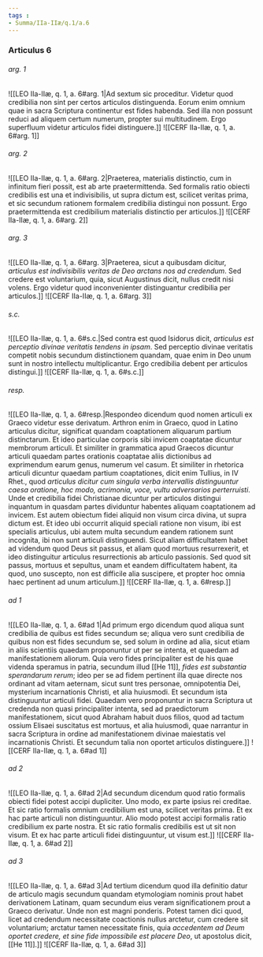 ```yaml
---
tags : 
- Summa/IIa-IIæ/q.1/a.6
---
```


### Articulus 6

###### arg. 1
![[LEO IIa-IIæ, q. 1, a. 6#arg. 1|Ad sextum sic proceditur. Videtur quod credibilia non sint per certos articulos distinguenda. Eorum enim omnium quae in sacra Scriptura continentur est fides habenda. Sed illa non possunt reduci ad aliquem certum numerum, propter sui multitudinem. Ergo superfluum videtur articulos fidei distinguere.]]
![[CERF IIa-IIæ, q. 1, a. 6#arg. 1]]

###### arg. 2
![[LEO IIa-IIæ, q. 1, a. 6#arg. 2|Praeterea, materialis distinctio, cum in infinitum fieri possit, est ab arte praetermittenda. Sed formalis ratio obiecti credibilis est una et indivisibilis, ut supra dictum est, scilicet veritas prima, et sic secundum rationem formalem credibilia distingui non possunt. Ergo praetermittenda est credibilium materialis distinctio per articulos.]]
![[CERF IIa-IIæ, q. 1, a. 6#arg. 2]]

###### arg. 3
![[LEO IIa-IIæ, q. 1, a. 6#arg. 3|Praeterea, sicut a quibusdam dicitur, *articulus est indivisibilis veritas de Deo arctans nos ad credendum*. Sed credere est voluntarium, quia, sicut Augustinus dicit, nullus credit nisi volens. Ergo videtur quod inconvenienter distinguantur credibilia per articulos.]]
![[CERF IIa-IIæ, q. 1, a. 6#arg. 3]]

###### s.c.
![[LEO IIa-IIæ, q. 1, a. 6#s.c.|Sed contra est quod Isidorus dicit, *articulus est perceptio divinae veritatis tendens in ipsam*. Sed perceptio divinae veritatis competit nobis secundum distinctionem quandam, quae enim in Deo unum sunt in nostro intellectu multiplicantur. Ergo credibilia debent per articulos distingui.]]
![[CERF IIa-IIæ, q. 1, a. 6#s.c.]]

###### resp.
![[LEO IIa-IIæ, q. 1, a. 6#resp.|Respondeo dicendum quod nomen articuli ex Graeco videtur esse derivatum. Arthron enim in Graeco, quod in Latino articulus dicitur, significat quandam coaptationem aliquarum partium distinctarum. Et ideo particulae corporis sibi invicem coaptatae dicuntur membrorum articuli. Et similiter in grammatica apud Graecos dicuntur articuli quaedam partes orationis coaptatae aliis dictionibus ad exprimendum earum genus, numerum vel casum. Et similiter in rhetorica articuli dicuntur quaedam partium coaptationes, dicit enim Tullius, in IV Rhet., quod *articulus dicitur cum singula verba intervallis distinguuntur caesa oratione, hoc modo, acrimonia, voce, vultu adversarios perterruisti*. Unde et credibilia fidei Christianae dicuntur per articulos distingui inquantum in quasdam partes dividuntur habentes aliquam coaptationem ad invicem. Est autem obiectum fidei aliquid non visum circa divina, ut supra dictum est. Et ideo ubi occurrit aliquid speciali ratione non visum, ibi est specialis articulus, ubi autem multa secundum eandem rationem sunt incognita, ibi non sunt articuli distinguendi. Sicut aliam difficultatem habet ad videndum quod Deus sit passus, et aliam quod mortuus resurrexerit, et ideo distinguitur articulus resurrectionis ab articulo passionis. Sed quod sit passus, mortuus et sepultus, unam et eandem difficultatem habent, ita quod, uno suscepto, non est difficile alia suscipere, et propter hoc omnia haec pertinent ad unum articulum.]]
![[CERF IIa-IIæ, q. 1, a. 6#resp.]]

###### ad 1
![[LEO IIa-IIæ, q. 1, a. 6#ad 1|Ad primum ergo dicendum quod aliqua sunt credibilia de quibus est fides secundum se; aliqua vero sunt credibilia de quibus non est fides secundum se, sed solum in ordine ad alia, sicut etiam in aliis scientiis quaedam proponuntur ut per se intenta, et quaedam ad manifestationem aliorum. Quia vero fides principaliter est de his quae videnda speramus in patria, secundum illud [[He 11]], *fides est substantia sperandarum rerum*; ideo per se ad fidem pertinent illa quae directe nos ordinant ad vitam aeternam, sicut sunt tres personae, omnipotentia Dei, mysterium incarnationis Christi, et alia huiusmodi. Et secundum ista distinguuntur articuli fidei. Quaedam vero proponuntur in sacra Scriptura ut credenda non quasi principaliter intenta, sed ad praedictorum manifestationem, sicut quod Abraham habuit duos filios, quod ad tactum ossium Elisaei suscitatus est mortuus, et alia huiusmodi, quae narrantur in sacra Scriptura in ordine ad manifestationem divinae maiestatis vel incarnationis Christi. Et secundum talia non oportet articulos distinguere.]]
![[CERF IIa-IIæ, q. 1, a. 6#ad 1]]

###### ad 2
![[LEO IIa-IIæ, q. 1, a. 6#ad 2|Ad secundum dicendum quod ratio formalis obiecti fidei potest accipi dupliciter. Uno modo, ex parte ipsius rei creditae. Et sic ratio formalis omnium credibilium est una, scilicet veritas prima. Et ex hac parte articuli non distinguuntur. Alio modo potest accipi formalis ratio credibilium ex parte nostra. Et sic ratio formalis credibilis est ut sit non visum. Et ex hac parte articuli fidei distinguuntur, ut visum est.]]
![[CERF IIa-IIæ, q. 1, a. 6#ad 2]]

###### ad 3
![[LEO IIa-IIæ, q. 1, a. 6#ad 3|Ad tertium dicendum quod illa definitio datur de articulo magis secundum quandam etymologiam nominis prout habet derivationem Latinam, quam secundum eius veram significationem prout a Graeco derivatur. Unde non est magni ponderis. Potest tamen dici quod, licet ad credendum necessitate coactionis nullus arctetur, cum credere sit voluntarium; arctatur tamen necessitate finis, quia *accedentem ad Deum oportet credere, et sine fide impossibile est placere Deo*, ut apostolus dicit, [[He 11]].]]
![[CERF IIa-IIæ, q. 1, a. 6#ad 3]]

